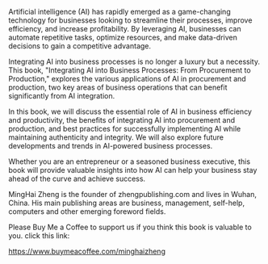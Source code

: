 
Artificial intelligence (AI) has rapidly emerged as a game-changing technology for businesses looking to streamline their processes, improve efficiency, and increase profitability. By leveraging AI, businesses can automate repetitive tasks, optimize resources, and make data-driven decisions to gain a competitive advantage.

Integrating AI into business processes is no longer a luxury but a necessity. This book, "Integrating AI into Business Processes: From Procurement to Production," explores the various applications of AI in procurement and production, two key areas of business operations that can benefit significantly from AI integration.

In this book, we will discuss the essential role of AI in business efficiency and productivity, the benefits of integrating AI into procurement and production, and best practices for successfully implementing AI while maintaining authenticity and integrity. We will also explore future developments and trends in AI-powered business processes.

Whether you are an entrepreneur or a seasoned business executive, this book will provide valuable insights into how AI can help your business stay ahead of the curve and achieve success.

MingHai Zheng is the founder of zhengpublishing.com and lives in Wuhan, China. His main publishing areas are business, management, self-help, computers and other emerging foreword fields.

Please Buy Me a Coffee to support us if you think this book is valuable to you. click this link:

https://www.buymeacoffee.com/minghaizheng
